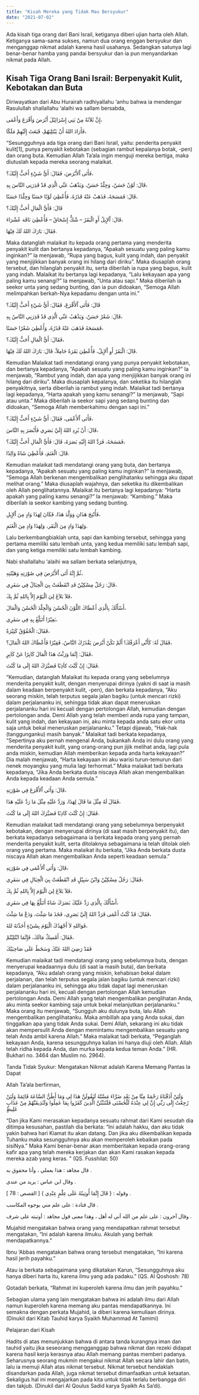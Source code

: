 ```yaml
---
title: "Kisah Mereka yang Tidak Mau Bersyukur"
date: "2021-07-02"
---
```


Ada kisah tiga orang dari Bani Israil, ketiganya diberi ujian harta oleh Allah. Ketiganya sama-sama sukses, namun dua orang enggan bersyukur dan menganggap nikmat adalah karena hasil usahanya. Sedangkan satunya lagi benar-benar hamba yang pandai bersyukur dan ia pun menyandarkan nikmat pada Allah.

## Kisah Tiga Orang Bani Israil: Berpenyakit Kulit, Kebotakan dan Buta

Diriwayatkan dari Abu Hurairah radhiyallahu ‘anhu bahwa ia mendengar Rasulullah shallallahu ‘alaihi wa sallam bersabda,

إِنَّ ثَلاَثَةً مِنْ بَنِي إِسْرَائِيْلَ أَبْرَصَ وَأَقْرَعَ وَأَعْمَى،

فَأَرَادَ اللهُ أَنْ يَبْتَلِيَهُمْ، فَبَعَثَ إِلَيْهِمْ مَلَكًا،

“Sesungguhnya ada tiga orang dari Bani Israil, yaitu: penderita penyakit kulit[1], punya penyakit kebotakan (sebagian rambut kepalanya botak, -pen) dan orang buta. Kemudian Allah Ta’ala ingin menguji mereka bertiga, maka diutuslah kepada mereka seorang malaikat.

فَأَتَى اْلأَبْرَصَ، فَقَالَ: أَيُّ شَيْءٍ أَحَبُّ إِلَيْكَ؟،

قَالَ: لَوْنٌ حَسَنٌ، وَجِلْدٌ حَسَنٌ، وَيَذْهَبُ عَنِّي الَّذِي قَدْ قَذِرَنِي النَّاسَ بِهِ،

قَالَ: فَمَسَحَهُ، فَذَهَبْ عَنْهُ قَذَرُهُ، فَأُعْطِيَ لَوْنًا حَسَنًا وَجِلْدًا حَسَنًا،

قَالَ: فَأَيُّ الْمَالِ أَحَبُّ إِلَيْكَ؟

قَالَ: اْلإِبِلُ أَوِ الْبَقَرُ – شّكٌّ إِسْحَاقُ – فَأُعْطِيَ نَاقَة  عُشْرَاءَ،

فَقَالَ: بَارَكَ اللهُ لَكَ فِيْهَا.

Maka datanglah malaikat itu kepada orang pertama yang menderita penyakit kulit dan bertanya kepadanya, “Apakah sesuatu yang paling kamu inginkan?” Ia menjawab, “Rupa yang bagus, kulit yang indah, dan penyakit yang menjijikkan banyak orang ini hilang dari diriku”. Maka diusaplah orang tersebut, dan hilanglah penyakit itu, serta diberilah ia rupa yang bagus, kulit yang indah.  Malaikat itu bertanya lagi kepadanya, “Lalu kekayaan apa yang paling kamu senangi?” Ia menjawab, “Unta atau sapi.” Maka diberilah ia seekor unta yang sedang bunting, dan ia pun didoakan, “Semoga Allah melimpahkan berkah-Nya kepadamu dengan unta ini.”

قَالَ: فَأَتَى اْلأَقْرَعَ، فَقَالَ: أَيُّ شَيْءٍ أَحَبُّ إِلَيْكَ؟

قَالَ: شَعْرٌ حَسَنٌ، وَيَذْهَبُ عَنِّي الَّذِي قَدْ قَذِرَنِي النَّاسُ بِهِ،

فَمَسَحَهُ فَذَهَبَ عَنْهُ قَذَرُهُ، وَأُعْطِيَ شَعْرًا حَسَنًا،

فَقَالَ: أَيُّ الْمَالِ أَحَبُّ إِلَيْكَ؟،

قَالَ: الْبَقَرُ أَوِ اْلإِبِلُ، فَأُعْطِيَ بَقَرَةً حَامِلاً، قَالَ: بَارَكَ اللهُ لَكَ فِيْهَا.

Kemudian Malaikat tadi mendatangi orang yang punya penyakit kebotakan, dan bertanya kepadanya, “Apakah sesuatu yang paling kamu inginkan?” Ia menjawab, “Rambut yang indah, dan apa yang menjijikkan banyak orang ini hilang dari diriku”. Maka diusaplah kepalanya, dan seketika itu hilanglah penyakitnya, serta diberilah ia rambut yang indah. Malaikat tadi bertanya lagi kepadanya, “Harta apakah yang kamu senangi?” Ia menjawab, “Sapi atau unta.” Maka diberilah ia seekor sapi yang sedang bunting dan didoakan, “Semoga Allah memberkahimu dengan sapi ini.”

فَأَتَى اْلأَعْمَى، فَقَالَ: أَيُّ شَيْءٍ أَحَبُّ إِلَيْكَ؟،

قَالَ: أَنْ يُرِدِ اللهُ إِلَيَّ بَصَرِي فَأَبْصَرَ بِهِ النَّاسَ،

فَمَسَحَهُ، فَرَدَّ اللهُ إِلَيْهِ بَصَرَهُ، قَالَ: فَأَيُّ الْمَالِ أَحَبُّ إِلَيْكَ؟،

قَالَ: الْغَنَمَ، فَأُعْطِيَ شَاةً وَالِدًا.

Kemudian malaikat tadi mendatangi orang yang buta, dan bertanya kepadanya, “Apakah sesuatu yang paling kamu inginkan?” Ia menjawab, “Semoga Allah berkenan mengembalikan penglihatanku sehingga aku dapat melihat orang.” Maka diusaplah wajahnya, dan seketika itu dikembalikan oleh Allah penglihatannya. Malaikat itu bertanya lagi kepadanya: “Harta apakah yang paling kamu senangi?” Ia menjawab: “Kambing.” Maka diberilah ia seekor kambing yang sedang bunting.

فَأُنْتِجَ هَذَانِ وَوَلَّدَ هَذَا، فَكَانَ لِهَذَا وَادٍ مِنَ اْلإِبِلِ،

وَلِهَذَا وَادٍ مِنَ الْبَقَر، وَلِهَذَا وَادٍ مِنَ الْغَنَمِ.

Lalu berkembangbiaklah unta, sapi dan kambing tersebut, sehingga yang pertama memiliki satu lembah unta, yang kedua memiliki satu lembah sapi, dan yang ketiga memiliki satu lembah kambing.

Nabi shallallahu ‘alaihi wa sallam berkata selanjutnya,

ثُمَّ إِنَّهُ أَتَى اْلأَبْرَصَ فِي صُوْرَتِهِ وَهَيْئَتِهِ،

قَالَ: رَجُلٌ مِسْكِيْنٌ قَدِ انْقَطَعَتْ بِيَ الْحِبَالُ فِي سَفَرِي،

فَلاَ بَلاَغَ لِيَ الْيَوْمَ إِلاَّ بِاللهِ ثُمَّ بِكَ،

أَسْأَلُكَ بِالَّذِي أَعْطَاكَ اللَّوْنَ الْحُسْنَ وَالْجِلْدَ الْحُسْنَ وَالْمَالَ،

بَعِيْرًا أَتَبَلَّغُ بِهِ فِي سَفَرِي،

فَقَالَ: الْحُقُوْقُ كَثِيْرَةٌ،

فَقَالَ لَهُ: كَأَنِّي أَعْرَفْكَ! أَلَمْ تَكُنْ أَبْرَصَ يَقْذَرُكَ النَّاسُ، فَقِيْرًا فَأَعْطَاكَ اللهُ الْمَالَ؟،

فَقَالَ: إِنَّمَا وَرَثْتُ هَذَا الْمَالَ كَابِرًا عَنْ كَابِرٍ،

فَقَالَ: إِنْ كُنْتَ كاَذِبًا فَصَيَّرَكَ اللهُ إِلَى مَا كُنْتَ.

“Kemudian, datanglah Malaikat itu kepada orang  yang sebelumnya menderita penyakit kulit, dengan menyerupai dirinya (yakni di saat ia masih dalam keadaan berpenyakit kulit, -pen), dan berkata kepadanya, “Aku seorang miskin, telah terputus segala jalan bagiku (untuk mencari rizki) dalam perjalananku ini, sehingga tidak akan dapat meneruskan perjalananku hari ini kecuali dengan pertolongan Allah, kemudian dengan pertolongan anda. Demi Allah yang telah memberi anda rupa yang tampan, kulit yang indah, dan kekayaan ini, aku minta kepada anda satu ekor unta saja untuk bekal meneruskan perjalananku.” Tetapi dijawab, “Hak-hak (tanggunganku) masih banyak.” Malaikat tadi berkata kepadanya, “Sepertinya aku pernah mengenal Anda, bukankah Anda ini dulu orang yang menderita penyakit kulit, yang orang-orang pun jijik melihat anda, lagi pula anda miskin, kemudian Allah memberikan kepada anda harta kekayaan?” Dia malah menjawab, “Harta kekayaan ini aku warisi turun-temurun dari nenek moyangku yang mulia lagi terhormat.” Maka  malaikat tadi berkata kepadanya, “Jika Anda berkata dusta niscaya Allah akan mengembalikan Anda kepada keadaan Anda semula.”

قَالَ: وَأَتَى اْلأَقْرَعَ فِي صُوْرَتِهِ،

فَقَالَ لَهُ مِثْلَ مَا قَالَ لِهَذَا، وَرَدَّ عَلَيْهِ مِثْلَ مَا رَدَّ عَلَيْهِ هَذَا،

فَقَالَ: إِنْ كُنْتَ كَاذِبًا فَصَيَّرَكَ اللهُ إِلَى مَا كُنْتَ.

Kemudian malaikat tadi mendatangi orang yang sebelumnya berpenyakit kebotakan, dengan menyerupai dirinya (di saat masih berpenyakit itu), dan berkata kepadanya sebagaimana ia berkata kepada orang yang pernah menderita penyakit kulit, serta ditolaknya sebagaimana ia telah ditolak oleh orang yang pertama. Maka malaikat itu berkata, “Jika Anda berkata dusta niscaya Allah akan mengembalikan Anda seperti keadaan semula.”

قَالَ: وَأَتَى اْلأَعْمَى فِي صُوْرَتِهِ،

فَقَالَ: رَجُلٌ مِسْكِيْنٌ وَابْنُ سَبِيْلٍ قَدِ انْقَطَعَتْ بِيَ الْحِبَالِ فِي سَفَرِي،

فَلاَ بَلاَغَ لِيَ الْيَوْمَ إِلاَّ بِاللهِ ثُمَّ بِكَ،

أَسْأَلُكَ بِالَّذِي رَدَّ عَلَيْكَ بَصَرَكَ شَاةً أَتَبَلَّغُ بِهَا فِي سَفَرِي،

فَقَالَ: قَدْ كُنْتُ أَعْمَى فَرَدَّ اللهُ إِلَيَّ بَصَرِي، فَخَذَ مَا شِئْتَ، وَدَعْ مَا شِئْتَ،

فَوَاللهِ لاَ أَجْهَدُكَ الْيَوْمَ بِشَيْءٍ أَخَذْتَهُ للهُ،

فَقَالَ: أَمْسِكْ مَالَكَ، فَإِنَّمَا ابْتُلِيْتُمْ،

فَقَدْ رَضِيَ اللهُ عَنْكَ وَسَخَطُ عَلَى صَاحِبَيْكَ

Kemudian malaikat tadi mendatangi orang yang sebelumnya buta, dengan menyerupai keadaannya dulu (di saat ia masih buta), dan berkata kepadanya, “Aku adalah orang yang miskin, kehabisan bekal dalam perjalanan, dan telah terputus segala jalan bagiku (untuk mencari rizki) dalam perjalananku ini, sehingga aku tidak dapat lagi meneruskan perjalananku hari ini, kecuali dengan pertolongan Allah kemudian pertolongan Anda. Demi Allah yang telah mengembalikan penglihatan Anda, aku minta seekor kambing saja untuk bekal melanjutkan perjalananku.” Maka orang itu menjawab, “Sungguh aku dulunya buta, lalu Allah mengembalikan penglihatanku. Maka ambillah apa yang Anda sukai, dan tinggalkan apa yang tidak Anda sukai. Demi Allah, sekarang ini aku tidak akan mempersulit Anda dengan memintamu mengembalikan sesuatu yang telah Anda ambil karena Allah.” Maka malaikat tadi berkata, “Peganglah kekayaan Anda, karena sesungguhnya kalian ini hanya diuji oleh Allah. Allah telah ridha kepada Anda, dan murka kepada kedua teman Anda.” (HR. Bukhari no. 3464 dan Muslim no. 2964).

Tanda Tidak Syukur: Mengatakan Nikmat adalah Karena Memang Pantas Ia Dapat

Allah Ta’ala berfirman,

وَلَئِنْ أَذَقْنَاهُ رَحْمَةً مِنَّا مِنْ بَعْدِ ضَرَّاءَ مَسَّتْهُ لَيَقُولَنَّ هَذَا لِي وَمَا أَظُنُّ السَّاعَةَ قَائِمَةً وَلَئِنْ رُجِعْتُ إِلَى رَبِّي إِنَّ لِي عِنْدَهُ لَلْحُسْنَى فَلَنُنَبِّئَنَّ الَّذِينَ كَفَرُوا بِمَا عَمِلُوا وَلَنُذِيقَنَّهُمْ مِنْ عَذَابٍ غَلِيظٍ

“Dan jika Kami merasakan kepadanya sesuatu rahmat dari Kami sesudah dia ditimpa kesusahan, pastilah dia berkata: “Ini adalah hakku, dan aku tidak yakin bahwa hari Kiamat itu akan datang. Dan jika aku dikembalikan kepada Tuhanku maka sesungguhnya aku akan memperoleh kebaikan pada sisiNya.” Maka Kami benar-benar akan memberitakan kepada orang-orang kafir apa yang telah mereka kerjakan dan akan Kami rasakan kepada mereka azab yang keras. ” (QS. Fusshilat: 50)

قال مجاهد : هذا بعملي ، وأنا محقوق به .

وقال ابن عباس : يريد من عندي .

وقوله : { قَالَ إِنَّمَا أُوتِيتُهُ عَلَى عِلْمٍ عِنْدِي } [ القصص : 78 ] .

قال قتادة : على علم مني بوجوه المكاسب .

وقال آخرون : على علم من الله أني له أهل ، وهذا معنى قول مجاهد : أوتيته على شرف .

Mujahid mengatakan bahwa orang yang mendapatkan rahmat tersebut mengatakan, “Ini adalah karena ilmuku. Akulah yang berhak mendapatkannya.”

Ibnu ‘Abbas mengatakan bahwa orang tersebut mengatakan, “Ini karena hasil jerih payahku.”

Atau ia berkata sebagaimana yang dikatakan Karun, “Sesungguhnya aku hanya diberi harta itu, karena ilmu yang ada padaku.” (QS. Al Qoshosh: 78)

Qotadah berkata, “Rahmat ini kuperoleh karena ilmu dan jerih payahku.”

Sebagian ulama yang lain mengatakan bahwa ini adalah ilmu dari Allah namun kuperoleh karena memang aku pantas mendapatkannya. Ini semakna dengan perkata Mujahid, ia diberi karena kemuliaan dirinya. (Dinukil dari Kitab Tauhid karya Syaikh Muhammad At Tamimi)

Pelajaran dari Kisah

Hadits di atas menunjukkan bahwa di antara tanda kurangnya iman dan tauhid yaitu jika seseorang mengganggap bahwa nikmat dan rezeki didapat karena hasil kerja kerasnya atau Allah memang pantas memberi padanya. Seharusnya seorang mukmin mengakui nikmat Allah secara lahir dan batin, lalu ia memuji Allah atas nikmat tersebut. Nikmat tersebut hendaklah disandarkan pada Allah, juga nikmat tersebut dimanfaatkan untuk ketaatan. Sekaligus hal ini mengajarkan pada kita untuk tidak terlalu berbangga diri dan takjub. (Dinukil dari Al Qoulus Sadid karya Syaikh As Sa’di).
